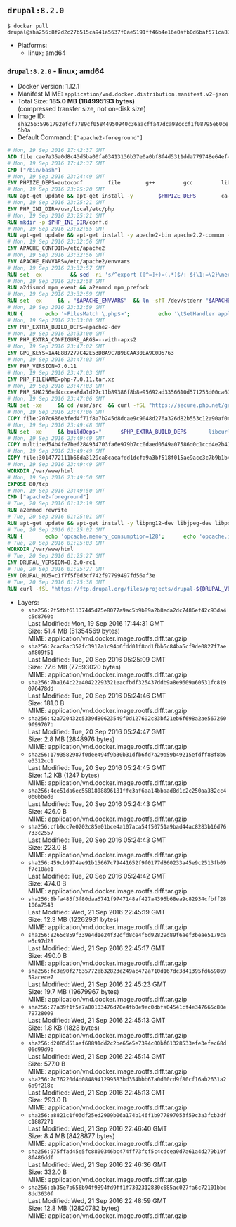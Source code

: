 ## `drupal:8.2.0`

```console
$ docker pull drupal@sha256:8f2d2c27b515ca941a5637f0ae5191ff46b4e16e0afb0d6baf571ca87d44952a
```

-	Platforms:
	-	linux; amd64

### `drupal:8.2.0` - linux; amd64

-	Docker Version: 1.12.1
-	Manifest MIME: `application/vnd.docker.distribution.manifest.v2+json`
-	Total Size: **185.0 MB (184995193 bytes)**  
	(compressed transfer size, not on-disk size)
-	Image ID: `sha256:5961792efcf7789cf05844950940c36aacffa47dca98cccf1f08795e60ce5b0a`
-	Default Command: `["apache2-foreground"]`

```dockerfile
# Mon, 19 Sep 2016 17:42:37 GMT
ADD file:cae7a35a0d8c43d5ba00fa03413136b37e0a0bf8f4d5311dda779748e64ef425 in / 
# Mon, 19 Sep 2016 17:42:37 GMT
CMD ["/bin/bash"]
# Mon, 19 Sep 2016 23:24:49 GMT
ENV PHPIZE_DEPS=autoconf 		file 		g++ 		gcc 		libc-dev 		make 		pkg-config 		re2c
# Mon, 19 Sep 2016 23:25:20 GMT
RUN apt-get update && apt-get install -y 		$PHPIZE_DEPS 		ca-certificates 		curl 		libedit2 		libsqlite3-0 		libxml2 		xz-utils 	--no-install-recommends && rm -r /var/lib/apt/lists/*
# Mon, 19 Sep 2016 23:25:21 GMT
ENV PHP_INI_DIR=/usr/local/etc/php
# Mon, 19 Sep 2016 23:25:21 GMT
RUN mkdir -p $PHP_INI_DIR/conf.d
# Mon, 19 Sep 2016 23:32:55 GMT
RUN apt-get update && apt-get install -y apache2-bin apache2.2-common --no-install-recommends && rm -rf /var/lib/apt/lists/*
# Mon, 19 Sep 2016 23:32:56 GMT
ENV APACHE_CONFDIR=/etc/apache2
# Mon, 19 Sep 2016 23:32:56 GMT
ENV APACHE_ENVVARS=/etc/apache2/envvars
# Mon, 19 Sep 2016 23:32:57 GMT
RUN set -ex 		&& sed -ri 's/^export ([^=]+)=(.*)$/: ${\1:=\2}\nexport \1/' "$APACHE_ENVVARS" 		&& . "$APACHE_ENVVARS" 	&& for dir in 		"$APACHE_LOCK_DIR" 		"$APACHE_RUN_DIR" 		"$APACHE_LOG_DIR" 		/var/www/html 	; do 		rm -rvf "$dir" 		&& mkdir -p "$dir" 		&& chown -R "$APACHE_RUN_USER:$APACHE_RUN_GROUP" "$dir"; 	done
# Mon, 19 Sep 2016 23:32:58 GMT
RUN a2dismod mpm_event && a2enmod mpm_prefork
# Mon, 19 Sep 2016 23:32:59 GMT
RUN set -ex 	&& . "$APACHE_ENVVARS" 	&& ln -sfT /dev/stderr "$APACHE_LOG_DIR/error.log" 	&& ln -sfT /dev/stdout "$APACHE_LOG_DIR/access.log" 	&& ln -sfT /dev/stdout "$APACHE_LOG_DIR/other_vhosts_access.log"
# Mon, 19 Sep 2016 23:32:59 GMT
RUN { 		echo '<FilesMatch \.php$>'; 		echo '\tSetHandler application/x-httpd-php'; 		echo '</FilesMatch>'; 		echo; 		echo 'DirectoryIndex disabled'; 		echo 'DirectoryIndex index.php index.html'; 		echo; 		echo '<Directory /var/www/>'; 		echo '\tOptions -Indexes'; 		echo '\tAllowOverride All'; 		echo '</Directory>'; 	} | tee "$APACHE_CONFDIR/conf-available/docker-php.conf" 	&& a2enconf docker-php
# Mon, 19 Sep 2016 23:33:00 GMT
ENV PHP_EXTRA_BUILD_DEPS=apache2-dev
# Mon, 19 Sep 2016 23:33:00 GMT
ENV PHP_EXTRA_CONFIGURE_ARGS=--with-apxs2
# Mon, 19 Sep 2016 23:47:02 GMT
ENV GPG_KEYS=1A4E8B7277C42E53DBA9C7B9BCAA30EA9C0D5763
# Mon, 19 Sep 2016 23:47:03 GMT
ENV PHP_VERSION=7.0.11
# Mon, 19 Sep 2016 23:47:03 GMT
ENV PHP_FILENAME=php-7.0.11.tar.xz
# Mon, 19 Sep 2016 23:47:03 GMT
ENV PHP_SHA256=d4cccea8da1d27c11b89386f8b8e95692ad3356610d571253d00ca67d524c735
# Mon, 19 Sep 2016 23:47:06 GMT
RUN set -xe 	&& cd /usr/src 	&& curl -fSL "https://secure.php.net/get/$PHP_FILENAME/from/this/mirror" -o php.tar.xz 	&& echo "$PHP_SHA256 *php.tar.xz" | sha256sum -c - 	&& curl -fSL "https://secure.php.net/get/$PHP_FILENAME.asc/from/this/mirror" -o php.tar.xz.asc 	&& export GNUPGHOME="$(mktemp -d)" 	&& for key in $GPG_KEYS; do 		gpg --keyserver ha.pool.sks-keyservers.net --recv-keys "$key"; 	done 	&& gpg --batch --verify php.tar.xz.asc php.tar.xz 	&& rm -r "$GNUPGHOME"
# Mon, 19 Sep 2016 23:47:06 GMT
COPY file:207c686e3fed4f71f8a7b245d8dcae9c9048d276a326d82b553c12a90af0c0ca in /usr/local/bin/ 
# Mon, 19 Sep 2016 23:49:48 GMT
RUN set -xe 	&& buildDeps=" 		$PHP_EXTRA_BUILD_DEPS 		libcurl4-openssl-dev 		libedit-dev 		libsqlite3-dev 		libssl-dev 		libxml2-dev 	" 	&& apt-get update && apt-get install -y $buildDeps --no-install-recommends && rm -rf /var/lib/apt/lists/* 		&& docker-php-source extract 	&& cd /usr/src/php 	&& ./configure 		--with-config-file-path="$PHP_INI_DIR" 		--with-config-file-scan-dir="$PHP_INI_DIR/conf.d" 				--disable-cgi 				--enable-ftp 		--enable-mbstring 		--enable-mysqlnd 				--with-curl 		--with-libedit 		--with-openssl 		--with-zlib 				$PHP_EXTRA_CONFIGURE_ARGS 	&& make -j"$(nproc)" 	&& make install 	&& { find /usr/local/bin /usr/local/sbin -type f -executable -exec strip --strip-all '{}' + || true; } 	&& make clean 	&& docker-php-source delete 		&& apt-get purge -y --auto-remove -o APT::AutoRemove::RecommendsImportant=false $buildDeps
# Mon, 19 Sep 2016 23:49:49 GMT
COPY multi:ed54b4fe7bef284934703fa6e979b7cc0daed0549a07586d0c1ccd4e2b41884a in /usr/local/bin/ 
# Mon, 19 Sep 2016 23:49:49 GMT
COPY file:3014772111b66da3129ca8caeafdd1dcfa9a3bf518f015ae9acc3c7b9b1b44c9 in /usr/local/bin/ 
# Mon, 19 Sep 2016 23:49:49 GMT
WORKDIR /var/www/html
# Mon, 19 Sep 2016 23:49:50 GMT
EXPOSE 80/tcp
# Mon, 19 Sep 2016 23:49:50 GMT
CMD ["apache2-foreground"]
# Tue, 20 Sep 2016 01:12:19 GMT
RUN a2enmod rewrite
# Tue, 20 Sep 2016 01:25:01 GMT
RUN apt-get update && apt-get install -y libpng12-dev libjpeg-dev libpq-dev 	&& rm -rf /var/lib/apt/lists/* 	&& docker-php-ext-configure gd --with-png-dir=/usr --with-jpeg-dir=/usr 	&& docker-php-ext-install gd mbstring opcache pdo pdo_mysql pdo_pgsql zip
# Tue, 20 Sep 2016 01:25:02 GMT
RUN { 		echo 'opcache.memory_consumption=128'; 		echo 'opcache.interned_strings_buffer=8'; 		echo 'opcache.max_accelerated_files=4000'; 		echo 'opcache.revalidate_freq=60'; 		echo 'opcache.fast_shutdown=1'; 		echo 'opcache.enable_cli=1'; 	} > /usr/local/etc/php/conf.d/opcache-recommended.ini
# Tue, 20 Sep 2016 01:25:03 GMT
WORKDIR /var/www/html
# Tue, 20 Sep 2016 01:25:27 GMT
ENV DRUPAL_VERSION=8.2.0-rc1
# Tue, 20 Sep 2016 01:25:27 GMT
ENV DRUPAL_MD5=c1f7f5f0d3cf742f97799497fd56af3e
# Tue, 20 Sep 2016 01:25:38 GMT
RUN curl -fSL "https://ftp.drupal.org/files/projects/drupal-${DRUPAL_VERSION}.tar.gz" -o drupal.tar.gz 	&& echo "${DRUPAL_MD5} *drupal.tar.gz" | md5sum -c - 	&& tar -xz --strip-components=1 -f drupal.tar.gz 	&& rm drupal.tar.gz 	&& chown -R www-data:www-data sites modules themes
```

-	Layers:
	-	`sha256:2f5fbf61137445d75e8077a9ac5b9b89a2b8eda2dc7486ef42c93da4c5d8760b`  
		Last Modified: Mon, 19 Sep 2016 17:44:31 GMT  
		Size: 51.4 MB (51354569 bytes)  
		MIME: application/vnd.docker.image.rootfs.diff.tar.gzip
	-	`sha256:2cac8ac352fc3917a1c94b6fdd01f8cd1fbb5c84ba5cf9de0827f7aeaf809f51`  
		Last Modified: Tue, 20 Sep 2016 05:25:09 GMT  
		Size: 77.6 MB (77593020 bytes)  
		MIME: application/vnd.docker.image.rootfs.diff.tar.gzip
	-	`sha256:7ba164c22a40422293321eacfbdf325437ddb9a8e9609a60531fc819076478dd`  
		Last Modified: Tue, 20 Sep 2016 05:24:46 GMT  
		Size: 181.0 B  
		MIME: application/vnd.docker.image.rootfs.diff.tar.gzip
	-	`sha256:42a720432c5339d80623549f0d127692c83bf21eb6f698a2ae5672609f99707b`  
		Last Modified: Tue, 20 Sep 2016 05:24:47 GMT  
		Size: 2.8 MB (2848976 bytes)  
		MIME: application/vnd.docker.image.rootfs.diff.tar.gzip
	-	`sha256:1793582987f0dee494f9b30b31dfb6fd7a29a59b49215efdff88f8b6e3312cc1`  
		Last Modified: Tue, 20 Sep 2016 05:24:45 GMT  
		Size: 1.2 KB (1247 bytes)  
		MIME: application/vnd.docker.image.rootfs.diff.tar.gzip
	-	`sha256:4ce51da6ec5581808896181ffc3af6aa14bbaad8d1c2c250aa332cc40b0bbed0`  
		Last Modified: Tue, 20 Sep 2016 05:24:43 GMT  
		Size: 426.0 B  
		MIME: application/vnd.docker.image.rootfs.diff.tar.gzip
	-	`sha256:cfb9cc7e0202c85e01bce4a107aca54f50751a9bad44ac8283b16d76733c2557`  
		Last Modified: Tue, 20 Sep 2016 05:24:43 GMT  
		Size: 223.0 B  
		MIME: application/vnd.docker.image.rootfs.diff.tar.gzip
	-	`sha256:459cb9974ae91b15667c79441652f9f0177d860233a45e9c2513fb09f7c18ae1`  
		Last Modified: Tue, 20 Sep 2016 05:24:42 GMT  
		Size: 474.0 B  
		MIME: application/vnd.docker.image.rootfs.diff.tar.gzip
	-	`sha256:8bfa485f3f80daa6741f9747148af427a4395b68ea9c82934cfbff28106a7543`  
		Last Modified: Wed, 21 Sep 2016 22:45:19 GMT  
		Size: 12.3 MB (12262931 bytes)  
		MIME: application/vnd.docker.image.rootfs.diff.tar.gzip
	-	`sha256:8265c859f339e4d1e24f32dfd8ce4f6d92829d89f6aef3beae5179cae5c97d28`  
		Last Modified: Wed, 21 Sep 2016 22:45:17 GMT  
		Size: 490.0 B  
		MIME: application/vnd.docker.image.rootfs.diff.tar.gzip
	-	`sha256:fc3e90f27635772eb32823e249ac472a710d167dc3d41395fd65986959acece7`  
		Last Modified: Wed, 21 Sep 2016 22:45:23 GMT  
		Size: 19.7 MB (19679967 bytes)  
		MIME: application/vnd.docker.image.rootfs.diff.tar.gzip
	-	`sha256:27a39f1f5e7a00103476d70e4fb0e9ec0dbfa04541cf4e347665c80e79728009`  
		Last Modified: Wed, 21 Sep 2016 22:45:13 GMT  
		Size: 1.8 KB (1828 bytes)  
		MIME: application/vnd.docker.image.rootfs.diff.tar.gzip
	-	`sha256:d2085d51aaf68891dd2c2be65e5e7394c00bf61328533efe3efec68d06d99d9b`  
		Last Modified: Wed, 21 Sep 2016 22:45:14 GMT  
		Size: 577.0 B  
		MIME: application/vnd.docker.image.rootfs.diff.tar.gzip
	-	`sha256:7c76220d4d0848941299583bd354bbb67a0d00cd9f80cf16ab2631a26a9f218c`  
		Last Modified: Wed, 21 Sep 2016 22:45:13 GMT  
		Size: 293.0 B  
		MIME: application/vnd.docker.image.rootfs.diff.tar.gzip
	-	`sha256:a8821c1f03df25ed2909b06a174b146f1b977897053f59c3a3fcb3dfc1887271`  
		Last Modified: Wed, 21 Sep 2016 22:46:40 GMT  
		Size: 8.4 MB (8428877 bytes)  
		MIME: application/vnd.docker.image.rootfs.diff.tar.gzip
	-	`sha256:975ffad45e5fc8800346bc474ff73fcf5c4cdcea0d7a61a4d279b19f8f486ddf`  
		Last Modified: Wed, 21 Sep 2016 22:46:36 GMT  
		Size: 332.0 B  
		MIME: application/vnd.docker.image.rootfs.diff.tar.gzip
	-	`sha256:bb35e7b656b94f9894fd9ff1f7302312830c685ac027fa6c72101bbc8dd3630f`  
		Last Modified: Wed, 21 Sep 2016 22:48:59 GMT  
		Size: 12.8 MB (12820782 bytes)  
		MIME: application/vnd.docker.image.rootfs.diff.tar.gzip
